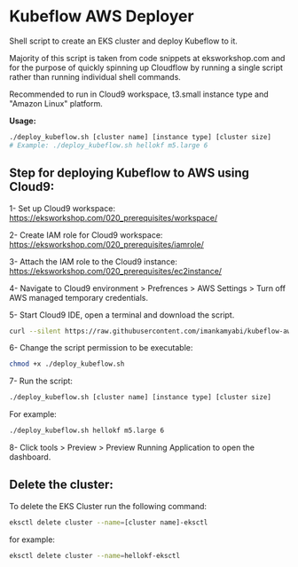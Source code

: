 # Kubeflow AWS Deployer
Shell script to create an EKS cluster and deploy Kubeflow to it. 

Majority of this script is taken from code snippets at eksworkshop.com and for the purpose of quickly spinning up Cloudflow by running a single script rather than running individual shell commands.

Recommended to run in Cloud9 workspace, t3.small instance type and "Amazon Linux" platform.

**Usage:**
```bash
./deploy_kubeflow.sh [cluster name] [instance type] [cluster size]
# Example: ./deploy_kubeflow.sh hellokf m5.large 6
```


## Step for deploying Kubeflow to AWS using Cloud9:

1- Set up Cloud9 workspace: https://eksworkshop.com/020_prerequisites/workspace/

2- Create IAM role for Cloud9 workspace: https://eksworkshop.com/020_prerequisites/iamrole/

3- Attach the IAM role to the Cloud9 instance: https://eksworkshop.com/020_prerequisites/ec2instance/

4- Navigate to Cloud9 environment > Prefrences > AWS Settings > Turn off AWS managed temporary credentials.

5- Start Cloud9 IDE, open a terminal and download the script.
```bash
curl --silent https://raw.githubusercontent.com/imankamyabi/kubeflow-aws-deployer/master/deploy_kubeflow.sh --output deploy_kubeflow.sh
```

6- Change the script permission to be executable:
```bash
chmod +x ./deploy_kubeflow.sh
```

7- Run the script:
```bash
./deploy_kubeflow.sh [cluster name] [instance type] [cluster size]
```
For example:
```bash
./deploy_kubeflow.sh hellokf m5.large 6
```

8- Click tools > Preview > Preview Running Application to open the dashboard.


## Delete the cluster:
To delete the EKS Cluster run the following command:
```bash
eksctl delete cluster --name=[cluster name]-eksctl
```
for example:
```bash 
eksctl delete cluster --name=hellokf-eksctl
```

